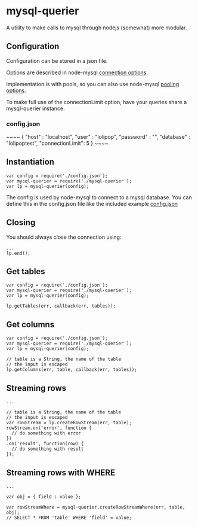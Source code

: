 mysql-querier
=======

A utility to make calls to mysql through nodejs (somewhat) more modular.

Configuration
-------------

Configuration can be stored in a json file.

Options are described in node-mysql [connection
options](https://github.com/felixge/node-mysql#connection-options).

Implementation is with pools, so you can also use node-mysql [pooling
options](https://github.com/felixge/node-mysql#pool-options).

To make full use of the connectionLimit option, have your queries share a
mysql-querier instance.

<h3>config.json</h3>
~~~~
{
  "host" : "localhost",
  "user" :  "lolipop",
  "password" :  "",
  "database" : "lolipoptest",
  "connectionLimit": 5
}
~~~~

Instantiation
-------------

~~~~
var config = require('./config.json');
var mysql-querier = require('./mysql-querier');
var lp = mysql-querier(config);
~~~~


The config is used by node-mysql to connect to a mysql database.
You can define this in the config.json file
like the included example [config.json](./config.json)


Closing
-------

You should always close the connection using:
~~~~
...
lp.end();
~~~~


Get tables
--------------

~~~~
var config = require('./config.json');
var mysql-querier = require('./mysql-querier');
var lp = mysql-querier(config);

lp.getTables(err, callback(err, tables));
~~~~

Get columns
--------------

~~~~
var config = require('./config.json');
var mysql-querier = require('./mysql-querier');
var lp = mysql-querier(config);

// table is a String, the name of the table
// the input is escaped
lp.getColumns(err, table, callback(err, tables));
~~~~

Streaming rows
--------------

~~~~
...

// table is a String, the name of the table
// the input is escaped
var rowStream = lp.createRowStream(err, table);
rowStream.on('error', function {
  // do something with error
})
.on('result', function(row) {
  // do something with result
});
~~~~

Streaming rows with WHERE
-------------------------

~~~~
...

var obj = { field : value };

var rowStreamWhere = mysql-querier.createRowStreamWhere(err, table, obj);
// SELECT * FROM 'table' WHERE 'field' = value;
~~~~
